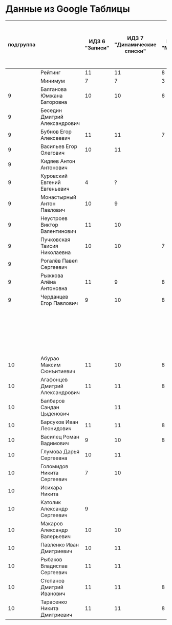 # Данные из Google Таблицы

| подгруппа |  | ИДЗ 6 "Записи" | ИДЗ 7 "Динамические списки" | ИДЗ 8 "Модули" | ИДЗ 9 "Битовые маски в С++" | ИДЗ СУММА | КР 1 | КР 2 | Коллоквиум | 25.фев | 04.мар | 11.мар | 18.мар | 25.мар | 01.апр | 08.апр | Tue Apr 15 2025 00:00:00 GMT+1000 (Vladivostok Standard Time) | Tue Apr 22 2025 00:00:00 GMT+1000 (Vladivostok Standard Time) | Tue Apr 29 2025 00:00:00 GMT+1000 (Vladivostok Standard Time) | 06.май | 13.май | 20.май | 27.май | Tue Jun 03 2025 00:00:00 GMT+1000 (Vladivostok Standard Time) | Tue Jun 10 2025 00:00:00 GMT+1000 (Vladivostok Standard Time) | Tue Jun 17 2025 00:00:00 GMT+1000 (Vladivostok Standard Time) | Tue Jun 24 2025 00:00:00 GMT+1000 (Vladivostok Standard Time) | Tue Jul 01 2025 00:00:00 GMT+1000 (Vladivostok Standard Time) | Посещения | Общие задания | Конспект | Сумма баллов |  |
| --- | --- | --- | --- | --- | --- | --- | --- | --- | --- | --- | --- | --- | --- | --- | --- | --- | --- | --- | --- | --- | --- | --- | --- | --- | --- | --- | --- | --- | --- | --- | --- | --- | --- |
|  | Рейтинг | 11 | 11 | 8 | 11 | 41 | 12 | 12 | 15 |  |  |  |  |  |  |  |  |  |  |  |  |  |  |  |  |  |  |  | 4 | 12 | 4 | 100 |  |
|  | Минимум | 7 | 7 | 3 | 7 | 24 | 8 | 8 | 9 |  |  |  |  |  |  |  |  |  |  |  |  |  |  |  |  |  |  |  | 3 | 7 | 2 | 61 |  |
| 9 | Балганова Юмжана Баторовна | 10 | 10 | 6 |  | 26 | 12 | 12 |  | 1 | 1 | 1 | 1 | 0 | 1 | 1 | 1 | 1 | 1 | 1 | 1 | 1 | 1 | 1 |  |  |  |  | 3 |  |  | 53 | неудовлетворительно |
| 9 | Беседин Дмитрий Александрович |  |  |  |  | 0 | 0 | 0 |  | 1 | 1 | 1 | 0 | 0 | 0 | 0 | 0 | 0 | 0 | 0 | 0 | 0 | 0 | 0 |  |  |  |  | 0.8 |  |  | 0.8 | неудовлетворительно |
| 9 | Бубнов Егор Алексеевич | 11 | 11 | 7 |  | 29 | 8 | 8 |  | 1 | 1 | 1 | 1 | 1 | 1 | 0 | 1 | 1 | 1 | 1 | 1 | 1 | 1 | 1 |  |  |  |  | 3 |  |  | 48 | неудовлетворительно |
| 9 | Васильев Егор Олегович | 10 | 11 |  |  | 21 | 11 |  |  | 1 | 1 | 1 | 0 | 0 | 1 | 1 | 1 | 1 | 1 | 0.5 | 0.5 | 0 | 1 | 0 |  |  |  |  | 2.2 |  |  | 34.2 | неудовлетворительно |
| 9 | Кидяев Антон Антонович |  |  |  |  | 0 | 12 |  |  | 1 | 1 | 1 | 0 | 0 | 1 | 1 | 1 | 0 | 0 | 0 | 0 | 1 | 1 | 1 |  |  |  |  | 2 |  |  | 14 | неудовлетворительно |
| 9 | Куровский Евгений Евгеньевич | 4 | ? |  |  | 4 | 0 |  |  | 1 | 1 | 0 | 1 | 0 | 1 | 1 | 1 | 0 | 0 | 0 | 0 | 0 | 0 | 0 |  |  |  |  | 1.4 |  |  | 5.4 | неудовлетворительно |
| 9 | Монастырный Антон Павлович | 10 | 9 |  |  | 19 | 11 |  |  | 1 | 1 | 1 | 1 | 1 | 1 | 1 | 1 | 0 | 0 | 1 | 1 | 1 | 1 | 1 |  |  |  |  | 2.8 |  |  | 32.8 | неудовлетворительно |
| 9 | Неустроев Виктор Валентинович | 11 | 10 |  |  | 21 | 11 | 8 |  | 1 | 1 | 0 | 0 | 0 | 1 | 1 | 1 | 1 | 1 | 0.5 | 0.5 | 0 | 1 | 0 |  |  |  |  | 2 |  |  | 42 | неудовлетворительно |
| 9 | Пучковская Таисия Николаевна | 10 | 10 | 7 |  | 27 | 12 | 12 |  | 1 | 1 | 1 | 1 | 1 | 1 | 1 | 1 | 1 | 1 | 1 | 1 | 1 | 1 | 1 |  |  |  |  | 3.2 |  |  | 54.2 | неудовлетворительно |
| 9 | Рогалёв Павел Сергеевич |  |  |  |  | 0 | 0 | 0 |  | 1 | 1 | 0 | 0 | 0 | 0 | 0 | 1 | 0 | 0 | 0 | 0 | 0 | 0 | 0 |  |  |  |  | 0.8 |  |  | 0.8 | неудовлетворительно |
| 9 | Рыжкова Алёна Антоновна | 11 | 9 | 8 |  | 28 | 12 | 12 |  | 1 | 1 | 1 | 1 | 1 | 1 | 1 | 1 | 1 | 1 | 1 | 1 | 1 | 1 | 1 |  |  |  |  | 3.2 |  |  | 55.2 | неудовлетворительно |
| 9 | Черданцев Егор Павлович | 9 | 10 | 8 | 11 | 38 | 8 | 9 |  | 1 | 1 | 1 | 1 | 1 | 1 | 1 | 1 | 1 | 1 | 1 | 1 | 1 | 1 | 1 |  |  |  |  | 3.2 |  |  | 58.2 | неудовлетворительно |
|  |  |  |  |  |  |  |  |  |  | 22.фев | 01.мар | 15.мар | 22.мар | 29.мар | 05.апр | Sat Apr 12 2025 00:00:00 GMT+1000 (Vladivostok Standard Time) | Sat Apr 19 2025 00:00:00 GMT+1000 (Vladivostok Standard Time) | Sat Apr 26 2025 00:00:00 GMT+1000 (Vladivostok Standard Time) | 03.май | 10.май | 17.май | 24.май | 31.май | Sat Jun 07 2025 00:00:00 GMT+1000 (Vladivostok Standard Time) | Sat Jun 14 2025 00:00:00 GMT+1000 (Vladivostok Standard Time) | Sat Jun 21 2025 00:00:00 GMT+1000 (Vladivostok Standard Time) | Sat Jun 28 2025 00:00:00 GMT+1000 (Vladivostok Standard Time) | Sat Jul 05 2025 00:00:00 GMT+1000 (Vladivostok Standard Time) |  |  |  |  |  |
| 10 | Абурао Максим Сюнъитиевич | 11 | 10 | 8 |  | 29 | 11 |  |  | 1 | 1 | 1 | 1 | 1 | 1 | 1 | 1 | 1 | 1 | 1 | 1 | 1 | 1 |  |  |  |  |  | 3 |  |  | 43 | неудовлетворительно |
| 10 | Агафонцев Дмитрий Александрович | 11 | 11 | 8 | 11 | 41 | 12 | 8 |  | 1 | 1 | 1 | 1 | 1 | 1 | 1 | 1 | 1 | 1 | 1 | 1 | 1 | 1 | 1 |  |  |  |  | 3.2 |  |  | 64.2 | удовлетворительно |
| 10 | Балбаров Сандан Цыденович |  | 11 |  |  | 11 |  |  |  | 0 | 0 | 0 | 0 | 1 | 1 | 0 | 0 | 0 | 0 | 0 | 0 | 0 | 0 |  |  |  |  |  | 0.6 |  |  | 11.6 | неудовлетворительно |
| 10 | Барсуков Иван Леонидович | 11 | 11 | 8 | 11 | 41 | 12 |  |  | 1 | 1 | 1 | 1 | 1 | 1 | 1 | 1 | 1 | 1 | 1 | 1 | 1 | 1 | 1 | 1 | 1 | 1 | 1 | 4 | 12 |  | 69 | удовлетворительно |
| 10 | Василец Роман Вадимович | 9 | 10 | 8 |  | 27 | 12 |  |  | 1 | 1 | 1 | 1 | 1 | 1 | 1 | 1 | 1 | 1 | 1 | 1 | 1 | 1 |  |  |  |  |  | 3 |  |  | 42 | неудовлетворительно |
| 10 | Глумова Дарья Сергеевна | 10 | 11 |  |  | 21 | 8 |  |  | 1 | 1 | 1 | 1 | 1 | 1 | 1 | 1 | 1 | 1 | 1 | 1 | 1 | 1 |  |  |  |  |  | 3 |  |  | 32 | неудовлетворительно |
| 10 | Голомидов Никита Сергеевич | 7 | 10 |  |  | 17 | 8 | 8 |  | 1 | 1 | 1 | 1 | 1 | 1 | 1 | 1 | 1 | 1 | 1 | 1 | 1 | 1 | 1 |  |  |  |  | 3.2 |  |  | 36.2 | неудовлетворительно |
| 10 | Исихара Никита |  |  |  |  | 0 | 8 | 2 |  | 1 | 1 | 1 | 1 | 1 | 1 | 1 | 1 | 1 | 1 | 1 | 0 | 1 | 1 |  |  |  |  |  | 2.8 |  |  | 12.8 | неудовлетворительно |
| 10 | Католик Александр Сергеевич | 9 |  |  |  | 9 | 8 | 8 |  | 1 | 1 | 1 | 1 | 1 | 1 | 1 | 1 | 1 | 1 | 1 | 1 | 1 | 1 |  |  |  |  |  | 3 |  |  | 28 | неудовлетворительно |
| 10 | Макаров Александр Валерьевич | 10 | 10 |  |  | 20 | 10 |  |  | 1 | 1 | 1 | 0 | 0 | 1 | 1 | 1 | 1 | 1 | 1 | 1 | 1 | 1 |  |  |  |  |  | 2.6 |  |  | 32.6 | неудовлетворительно |
| 10 | Павленко Иван Дмитриевич | 10 | 11 |  |  | 21 | 11 |  |  | 1 | 1 | 1 | 1 | 1 | 1 | 1 | 1 | 1 | 1 | 1 | 1 | 1 | 1 |  |  |  |  |  | 3 |  |  | 35 | неудовлетворительно |
| 10 | Рыбаков Владислав Сергеевич | 11 | 11 |  |  | 22 | 12 | 11 |  | 1 | 1 | 1 | 1 | 1 | 1 | 1 | 1 | 1 | 1 | 1 | 1 | 0 | 1 |  |  |  |  |  | 2.8 |  |  | 47.8 | неудовлетворительно |
| 10 | Степанов Дмитрий Иванович | 11 | 11 | 8 |  | 30 | 12 | 11.9 |  | 1 | 1 | 1 | 1 | 1 | 1 | 1 | 1 | 1 | 1 | 1 | 1 | 1 | 1 |  |  |  |  |  | 3 |  |  | 56.9 | неудовлетворительно |
| 10 | Тарасенко Никита Дмитриевич | 11 | 11 | 8 |  | 30 | 12 | 11 |  | 1 | 1 | 1 | 1 | 1 | 1 | 1 | 1 | 1 | 1 | 1 | 1 | 1 | 1 |  |  |  |  |  | 3 |  |  | 56 | неудовлетворительно |
